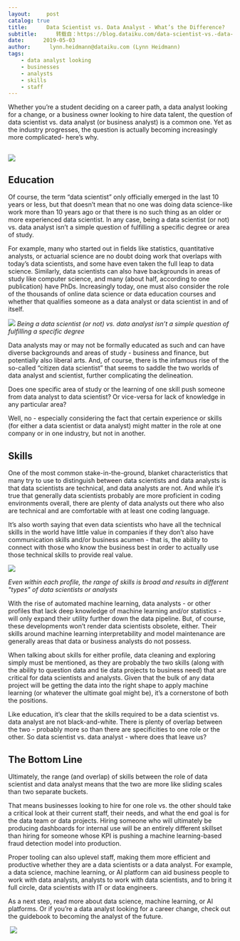 ```yaml
---
layout:     post
catalog: true
title:      Data Scientist vs. Data Analyst - What’s the Difference?
subtitle:      转载自：https://blog.dataiku.com/data-scientist-vs.-data-analyst-whats-the-difference
date:      2019-05-03
author:      lynn.heidmann@dataiku.com (Lynn Heidmann)
tags:
    - data analyst looking
    - businesses
    - analysts
    - skills
    - staff
---
```


Whether you’re a student deciding on a career path, a data analyst looking for a change, or a business owner looking to hire data talent, the question of data scientist vs. data analyst (or business analyst) is a common one. Yet as the industry progresses, the question is actually becoming increasingly more complicated- here’s why.

## ![](https://blog.dataiku.com/hs-fs/hubfs/annie-spratt-608002-unsplash.jpg?width=7952&name=annie-spratt-608002-unsplash.jpg)


## Education

Of course, the term “data scientist” only officially emerged in the last 10 years or less, but that doesn’t mean that no one was doing data science-like work more than 10 years ago or that there is no such thing as an older or more experienced data scientist. In any case, being a data scientist (or not) vs. data analyst isn’t a simple question of fulfilling a specific degree or area of study.

For example, many who started out in fields like statistics, quantitative analysts, or actuarial science are no doubt doing work that overlaps with today’s data scientists, and some have even taken the full leap to data science. Similarly, data scientists can also have backgrounds in areas of study like computer science, and many (about half, according to one publication) have PhDs. Increasingly today, one must also consider the role of the thousands of online data science or data education courses and whether that qualifies someone as a data analyst or data scientist in and of itself.

![](https://blog.dataiku.com/hs-fs/hubfs/mikael-kristenson-242070-unsplash.jpg?width=452&name=mikael-kristenson-242070-unsplash.jpg)
*Being a data scientist (or not) vs. data analyst isn’t a simple question of fulfilling a specific degree*

Data analysts may or may not be formally educated as such and can have diverse backgrounds and areas of study - business and finance, but potentially also liberal arts. And, of course, there is the infamous rise of the so-called “citizen data scientist” that seems to saddle the two worlds of data analyst and scientist, further complicating the delineation.

Does one specific area of study or the learning of one skill push someone from data analyst to data scientist? Or vice-versa for lack of knowledge in any particular area?

Well, no - especially considering the fact that certain experience or skills (for either a data scientist or data analyst) might matter in the role at one company or in one industry, but not in another.

## Skills

One of the most common stake-in-the-ground, blanket characteristics that many try to use to distinguish between data scientists and data analysts is that data scientists are technical, and data analysts are not. And while it’s true that generally data scientists probably are more proficient in coding environments overall, there are plenty of data analysts out there who also are technical and are comfortable with at least one coding language.

It’s also worth saying that even data scientists who have all the technical skills in the world have little value in companies if they don’t also have communication skills and/or business acumen - that is, the ability to connect with those who know the business best in order to actually use those technical skills to provide real value.

![](https://blog.dataiku.com/hs-fs/hubfs/types.jpeg?width=2000&name=types.jpeg)


*Even within each profile, the range of skills is broad and results in different "types" of data scientists or analysts*

With the rise of automated machine learning, data analysts - or other profiles that lack deep knowledge of machine learning and/or statistics - will only expand their utility further down the data pipeline. But, of course, these developments won’t render data scientists obsolete, either. Their skills around machine learning interpretability and model maintenance are generally areas that data or business analysts do not possess.

When talking about skills for either profile, data cleaning and exploring simply must be mentioned, as they are probably the two skills (along with the ability to question data and tie data projects to business need) that are critical for data scientists and analysts. Given that the bulk of any data project will be getting the data into the right shape to apply machine learning (or whatever the ultimate goal might be), it’s a cornerstone of both the positions.

Like education, it’s clear that the skills required to be a data scientist vs. data analyst are not black-and-white. There is plenty of overlap between the two - probably more so than there are specificities to one role or the other. So data scientist vs. data analyst - where does that leave us?

## The Bottom Line

Ultimately, the range (and overlap) of skills between the role of data scientist and data analyst means that the two are more like sliding scales than two separate buckets.

That means businesses looking to hire for one role vs. the other should take a critical look at their current staff, their needs, and what the end goal is for the data team or data projects. Hiring someone who will ultimately be producing dashboards for internal use will be an entirely different skillset than hiring for someone whose KPI is pushing a machine learning-based fraud detection model into production.

Proper tooling can also uplevel staff, making them more efficient and productive whether they are a data scientists or a data analyst. For example, a data science, machine learning, or AI platform can aid business people to work with data analysts, analysts to work with data scientists, and to bring it full circle, data scientists with IT or data engineers.

As a next step, read more about data science, machine learning, or AI platforms. Or if you’re a data analyst looking for a career change, check out the guidebook to becoming the analyst of the future.

 ![](https://blog.dataiku.com/hs/cta/cta/default/2123903/63630284-eca1-452b-babc-609ca8397818.png)

